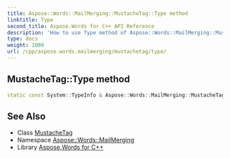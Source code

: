 ```yaml
---
title: Aspose::Words::MailMerging::MustacheTag::Type method
linktitle: Type
second_title: Aspose.Words for C++ API Reference
description: 'How to use Type method of Aspose::Words::MailMerging::MustacheTag class in C++.'
type: docs
weight: 1000
url: /cpp/aspose.words.mailmerging/mustachetag/type/
---
```

## MustacheTag::Type method




```cpp
static const System::TypeInfo & Aspose::Words::MailMerging::MustacheTag::Type()
```

## See Also

* Class [MustacheTag](../)
* Namespace [Aspose::Words::MailMerging](../../)
* Library [Aspose.Words for C++](../../../)
